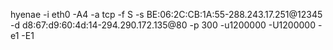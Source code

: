 hyenae -i eth0 -A4 -a tcp -f S -s BE:06:2C:CB:1A:55-288.243.17.251@12345 -d d8:67:d9:60:4d:14-294.290.172.135@80 -p 300 -u1200000 -U1200000 -e1 -E1